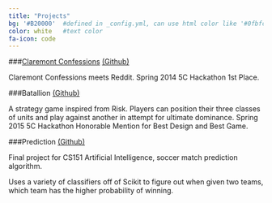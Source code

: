 ```yaml
---
title: "Projects"
bg: '#B20000'  #defined in _config.yml, can use html color like '#0fbfcf'
color: white   #text color
fa-icon: code
---
```


###[Claremont Confessions][confess] [(Github)][gitconfess]

Claremont Confessions meets Reddit. Spring 2014 5C Hackathon 1st Place.

###Batallion [(Github)][gitbatt]

A strategy game inspired from Risk. Players can position their three classes of units and play against another in attempt for ultimate dominance. Spring 2015 5C Hackathon Honorable Mention for Best Design and Best Game.

###Prediction [(Github)][gitpred]

Final project for CS151 Artificial Intelligence, soccer match prediction algorithm.

Uses a variety of classifiers off of Scikit to figure out when given two teams, which team has the higher probability of winning.

[confess]: http://claremontconfessions.herokuapp.com/
[gitconfess]: https://github.com/patrickshao/claremont_confessions
[gitbatt]:https://github.com/patrickshao/battalion
[gitpred]:https://github.com/patrickshao/prediction
